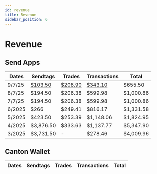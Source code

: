 ```yaml
---
id: revenue
title: Revenue
sidebar_position: 6
---
```


# Revenue

## Send Apps

| Dates | Sendtags | Trades | Transactions | Total |
|-------|----------|--------|--------------|-------|
| 9/7/25 | <a href="https://basescan.org/tx/0xc2a5ad6c307612faab54f94fd8a304d99fa28d113b03cce30a08e58347160cc8" class="multisig-revenue-link" target="_blank">$103.50</a> | <a href="https://basescan.org/tx/0xb67ca84dfdb6a4c9ad9e95418ab63e2e5aaa246f9019e44dce82c898e8c3a6fe" class="multisig-revenue-link" target="_blank">$208.90</a> | <a href="https://basescan.org/tx/0x1402ef362c2943d16f3922cd8f65d69f2103e21b369b63317a1e6a281382c390" class="multisig-revenue-link" target="_blank">$343.10</a> | $655.50 |
| 8/7/25 | $194.50 | $206.38 | $599.98 | $1,000.86 |
| 7/7/25 | $194.50 | $206.38 | $599.98 | $1,000.86 |
| 6/2025 | $266 | $249.41 | $816.17 | $1,331.58 |
| 5/2025 | $423.50 | $253.39 | $1,148.06 | $1,824.95 |
| 4/2025 | $3,876.50 | $333.63 | $1,137.77 | $5,347.90 |
| 3/2025 | $3,731.50 | - | $278.46 | $4,009.96 |

## Canton Wallet

| Dates | Sendtags | Trades | Transactions | Total |
|-------|----------|--------|--------------|-------|
